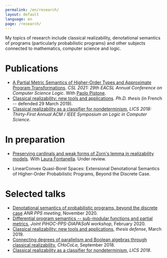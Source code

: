 ```yaml
---
permalink: /en/research/
layout: default
language: en
page: /research/
---
```


My topics of research include classical realizability, denotational semantics of programs (particularly probabilistic programs) and other subjects connected to mathematics, computer science and logic.

Publications
============

* [A Partial Metric Semantics of Higher-Order Types and Approximate Program Transformations](https://hal.archives-ouvertes.fr/hal-03009790). *CSL 2021: 29th EACSL Annual Conference on Computer Science Logic*. With [Paolo Pistone](http://logica.uniroma3.it/pistone/).
* [Classical realizability: new tools and applications](/docs/these.pdf). *Ph.D. thesis* (in French -- defended 29 March 2019).
* [Classical realizability as a classifier for nondeterminism](/docs/geoffroy-2018-classical-realizability-classifier-for-nondeterminism.pdf), *LICS 2018: Thirty-First Annual ACM / IEEE Symposium on Logic in Computer Science*.

In preparation
==============

* [Preserving cardinals and weak forms of Zorn's lemma in realizability models](/docs/fontanella-geoffroy-2020-preserving-cardinals-and-weak-zorn-in-classical-realizability.pdf). With [Laura Fontanella](https://www.i2m.univ-amu.fr/perso/laura.fontanella/). Under review.

* LinearConvex Quasi-Borel Spaces: Extensional Denotational Semantics of Higher-Order Probabilistic Programs, Beyond the Discrete Case.

Selected talks
==============

* [Denotational semantics of probabilistic programs, beyond the discrete case](/docs/slides-geoffroy-reunion-pps-11-20.pdf) *ANR PPS meeting*, November 2020.
* [Differential program semantics -- sub-modular functions and partial metrics](/docs/slides-geoffroy-pihoc-02-20.pdf), *Joint PIHOC-PPS-DIAPASoN workshop*, February 2020.
* [Classical realizability: new tools and applications](/docs/slides-geoffroy-thesis.pdf), *thesis defense*, March 2019.
* [Connecting degrees of parallelism and Boolean algebras through classical realizability](/docs/slides-geoffroy-chocola-09-2018.pdf), *CHoCoLa*, September 2018.
* [Classical realizability as a classifier for nondeterminism](/docs/slides-geoffroy-2018-classical-realizability-classifier-for-nondeterminism.pdf), *LICS 2018*.
